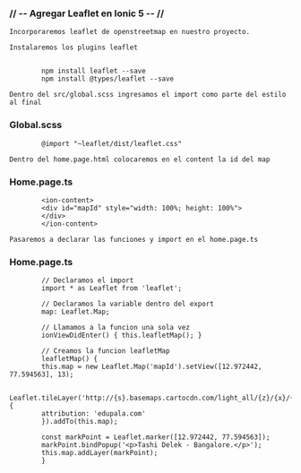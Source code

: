 ### // -- Agregar Leaflet en Ionic 5 -- //

    Incorporaremos leaflet de openstreetmap en nuestro proyecto.

    Instalaremos los plugins leaflet


            npm install leaflet --save
            npm install @types/leaflet --save
    
    Dentro del src/global.scss ingresamos el import como parte del estilo al final

### Global.scss

            @import "~leaflet/dist/leaflet.css"
    
    Dentro del home.page.html colocaremos en el content la id del map

### Home.page.ts


            <ion-content>
            <div id="mapId" style="width: 100%; height: 100%">
            </div>
            </ion-content>

    Pasaremos a declarar las funciones y import en el home.page.ts

### Home.page.ts

            // Declaramos el import
            import * as Leaflet from 'leaflet';

            // Declaramos la variable dentro del export
            map: Leaflet.Map;

            // Llamamos a la funcion una sola vez
            ionViewDidEnter() { this.leafletMap(); }

            // Creamos la funcion leafletMap
            leafletMap() {
            this.map = new Leaflet.Map('mapId').setView([12.972442, 77.594563], 13);

            Leaflet.tileLayer('http://{s}.basemaps.cartocdn.com/light_all/{z}/{x}/{y}.png', {
            attribution: 'edupala.com'
            }).addTo(this.map);

            const markPoint = Leaflet.marker([12.972442, 77.594563]);
            markPoint.bindPopup('<p>Tashi Delek - Bangalore.</p>');
            this.map.addLayer(markPoint);
            }

    



